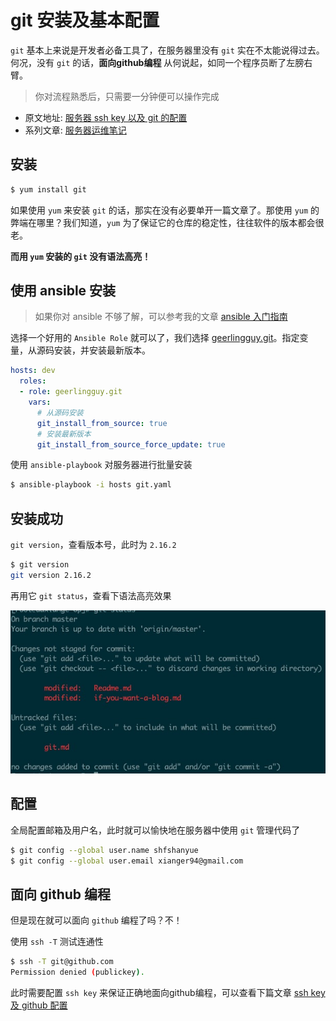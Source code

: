 # git 安装及基本配置

`git` 基本上来说是开发者必备工具了，在服务器里没有 `git` 实在不太能说得过去。何况，没有 `git` 的话，**面向github编程** 从何说起，如同一个程序员断了左膀右臂。

> 你对流程熟悉后，只需要一分钟便可以操作完成

<!--more-->

+ 原文地址: [服务器 ssh key 以及 git 的配置](https://github.com/shfshanyue/op-note/blob/master/git.md)
+ 系列文章: [服务器运维笔记](https://github.com/shfshanyue/op-note)

## 安装

``` bash
$ yum install git
```

如果使用 `yum` 来安装 `git` 的话，那实在没有必要单开一篇文章了。那使用 `yum` 的弊端在哪里？我们知道，`yum` 为了保证它的仓库的稳定性，往往软件的版本都会很老。

**而用 `yum` 安装的 `git` 没有语法高亮！**

## 使用 ansible 安装

> 如果你对 ansible 不够了解，可以参考我的文章 [ansible 入门指南](https://mp.weixin.qq.com/s/t2fpzPJk3pCK3qBgo_SdyQ)

选择一个好用的 `Ansible Role` 就可以了，我们选择 [geerlingguy.git](https://github.com/geerlingguy/ansible-role-git)。指定变量，从源码安装，并安装最新版本。

``` yaml
hosts: dev
  roles:
  - role: geerlingguy.git
    vars:
      # 从源码安装
      git_install_from_source: true
      # 安装最新版本
      git_install_from_source_force_update: true
```

使用 `ansible-playbook` 对服务器进行批量安装

``` bash
$ ansible-playbook -i hosts git.yaml
```

## 安装成功

`git version`，查看版本号，此时为 `2.16.2`

``` bash
$ git version
git version 2.16.2
```

再用它 `git status`，查看下语法高亮效果

![git 高亮效果](./assets/git.jpg)

## 配置

全局配置邮箱及用户名，此时就可以愉快地在服务器中使用 `git` 管理代码了

``` bash
$ git config --global user.name shfshanyue
$ git config --global user.email xianger94@gmail.com
```

## 面向 github 编程

但是现在就可以面向 `github` 编程了吗？不！

使用 `ssh -T` 测试连通性

``` bash
$ ssh -T git@github.com
Permission denied (publickey).
```

此时需要配置 `ssh key` 来保证正确地面向github编程，可以查看下篇文章 [ssh key 及 github 配置](https://github.com/shfshanyue/op-note/blob/master/ssh-setting.md)
